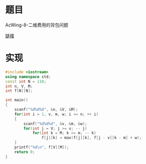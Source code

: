 # 题目

AcWing-8-二维费用的背包问题

[链接](https://www.acwing.com/problem/content/8/)

# 实现

```cpp
#include <iostream>
using namespace std;
const int N = 110;
int n, V, M;
int f[N][N];

int main()
{
    scanf("%d%d%d", &n, &V, &M);
    for(int i = 1, v, m, w; i <= n; ++ i)
    {
        scanf("%d%d%d", &v, &m, &w);
        for(int j = V; j >= v; -- j)
            for(int k = M; k >= m; -- k)
                f[j][k] = max(f[j][k], f[j - v][k - m] + w);
    }
    printf("%d\n", f[V][M]);
    return 0;
}
```

